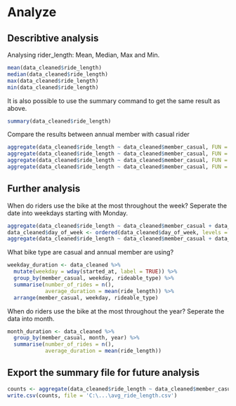 # Analyze 
## Describtive analysis

Analysing rider_length: Mean, Median, Max and Min.

``` R
mean(data_cleaned$ride_length)
median(data_cleaned$ride_length)
max(data_cleaned$ride_length)
min(data_cleaned$ride_length)
```
It is also possible to use the summary command to get the same result as above.
```R
summary(data_cleaned$ride_length)
```

Compare the results between annual member with casual rider 
```R
aggregate(data_cleaned$ride_length ~ data_cleaned$member_casual, FUN = mean)
aggregate(data_cleaned$ride_length ~ data_cleaned$member_casual, FUN = median)
aggregate(data_cleaned$ride_length ~ data_cleaned$member_casual, FUN = max)
aggregate(data_cleaned$ride_length ~ data_cleaned$member_casual, FUN = min)
```

## Further analysis

When do riders use the bike at the most throughout the week?
Seperate the date into weekdays starting with Monday. 
```R
aggregate(data_cleaned$ride_length ~ data_cleaned$member_casual + data_cleaned$day_of_week, FUN = mean)
data_cleaned$day_of_week <- ordered(data_cleaned$day_of_week, levels = c("Montag", "Dienstag", "Mittwoch", "Donnerstag", "Freitag", "Samstag", "Sonntag"))
aggregate(data_cleaned$ride_length ~ data_cleaned$member_casual + data_cleaned$day_of_week, FUN = mean)
```

What bike type are casual and annual member are using?
```R
weekday_duration <- data_cleaned %>% 
  mutate(weekday = wday(started_at, label = TRUE)) %>% 
  group_by(member_casual, weekday, rideable_type) %>% 
  summarise(number_of_rides = n(),
            average_duration = mean(ride_length)) %>% 
  arrange(member_casual, weekday, rideable_type) 
``` 

When do riders use the bike at the most throughout the year?
Seperate the data into month.
```R
month_duration <- data_cleaned %>% 
  group_by(member_casual, month, year) %>% 
  summarise(number_of_rides = n(),
            average_duration = mean(ride_length))
``` 


## Export the summary file for future analysis
```R
counts <- aggregate(data_cleaned$ride_length ~ data_cleaned$member_casual + data_cleaned$day_of_week, FUN = mean)
write.csv(counts, file = 'C:\...\avg_ride_length.csv')
```



